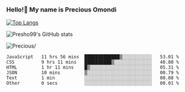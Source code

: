 ### Hello!👋 My name is Precious Omondi 

[![Top Langs](https://github-readme-stats.vercel.app/api/top-langs/?username=Presho99&langs_count=8&theme=dark)](https://github.com/Presho99/github-readme-stats)

![Presho99's GitHub stats](https://github-readme-stats.vercel.app/api?username=Presho99&show_icons=true&theme=dark)


<p align="left"> <img src=https://komarev.com/ghpvc/?username=Presho99&color=blueviolet alt=Precious/></p>






<!--START_SECTION:waka-->

```text
JavaScript   11 hrs 56 mins  █████████████▒░░░░░░░░░░░   53.01 %
CSS          9 hrs 11 mins   ██████████▒░░░░░░░░░░░░░░   40.80 %
HTML         1 hr 11 mins    █▒░░░░░░░░░░░░░░░░░░░░░░░   05.31 %
JSON         10 mins         ▒░░░░░░░░░░░░░░░░░░░░░░░░   00.79 %
Text         1 min           ░░░░░░░░░░░░░░░░░░░░░░░░░   00.08 %
Other        0 secs          ░░░░░░░░░░░░░░░░░░░░░░░░░   00.01 %
```

<!--END_SECTION:waka-->

